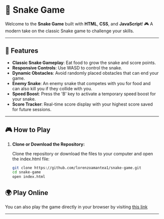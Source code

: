 # 🐍 Snake Game

Welcome to the **Snake Game** built with **HTML**, **CSS**, and **JavaScript**! 🎮 A modern take on the classic Snake game to challenge your skills.

---

## 🚀 Features

- **Classic Snake Gameplay**: Eat food to grow the snake and score points.
- **Responsive Controls**: Use WASD to control the snake.
- **Dynamic Obstacles**: Avoid randomly placed obstacles that can end your game.
- **Enemy Snake**: An enemy snake that competes with you for food and can also kill you if they collide with you.
- **Speed Boost**: Press the 'B' key to activate a temporary speed boost for your snake.
- **Score Tracker**: Real-time score display with your highest score saved for future sessions.

---

## 🎮 How to Play

1. **Clone or Download the Repository:**

   Clone the repository or download the files to your computer and open the index.html file:

   ```bash
   git clone https://github.com/lorenzoamantea1/snake-game.git
   cd snake-game
   open index.html
   ```

## 🌍 Play Online
You can also play the game directly in your browser by visiting [this link](https://lorenzoamantea1.github.io/snake-game/)

---

